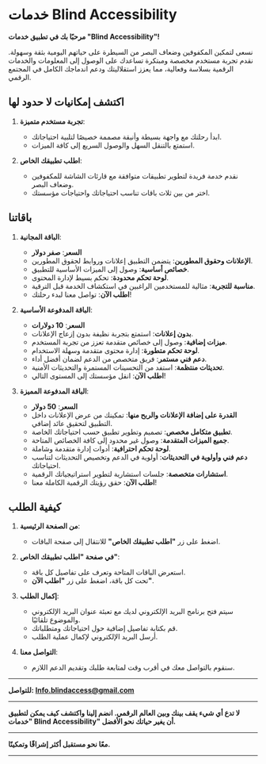 # خدمات Blind Accessibility

**مرحبًا بك في تطبيق خدمات "Blind Accessibility"!**

نسعى لتمكين المكفوفين وضعاف البصر من السيطرة على حياتهم اليومية بثقة وسهولة. نقدم تجربة مستخدم مخصصة ومبتكرة تساعدك على الوصول إلى المعلومات والخدمات الرقمية بسلاسة وفعالية، مما يعزز استقلاليتك ودعم اندماجك الكامل في المجتمع الرقمي.

## اكتشف إمكانيات لا حدود لها

1. **تجربة مستخدم متميزة**:

   - ابدأ رحلتك مع واجهة بسيطة وأنيقة مصممة خصيصًا لتلبية احتياجاتك.
   - استمتع بالتنقل السهل والوصول السريع إلى كافة الميزات.

2. **اطلب تطبيقك الخاص**:

   - نقدم خدمة فريدة لتطوير تطبيقات متوافقة مع قارئات الشاشة للمكفوفين وضعاف البصر.
   - اختر من بين ثلاث باقات تناسب احتياجاتك واحتياجات مؤسستك.

## باقاتنا

1. **الباقة المجانية**:

   - **السعر**: **صفر دولار**
   - **الإعلانات وحقوق المطورين**: يتضمن التطبيق إعلانات وروابط لحقوق المطورين.
   - **خصائص أساسية**: وصول إلى الميزات الأساسية للتطبيق.
   - **لوحة تحكم محدودة**: تحكم بسيط لإدارة المحتوى.
   - **مناسبة للتجربة**: مثالية للمستخدمين الراغبين في استكشاف الخدمة قبل الترقية.
   - **اطلب الآن**: تواصل معنا لبدء رحلتك!

2. **الباقة المدفوعة الأساسية**:

   - **السعر**: **10 دولارات**
   - **بدون إعلانات**: استمتع بتجربة نظيفة بدون إزعاج الإعلانات.
   - **ميزات إضافية**: وصول إلى خصائص متقدمة تعزز من تجربة المستخدم.
   - **لوحة تحكم متطورة**: إدارة محتوى متقدمة وسهلة الاستخدام.
   - **دعم فني مستمر**: فريق متخصص من الدعم لضمان أفضل أداء.
   - **تحديثات منتظمة**: استفد من التحسينات المستمرة والتحديثات الأمنية.
   - **اطلب الآن**: انقل مؤسستك إلى المستوى التالي!

3. **الباقة المدفوعة المميزة**:

   - **السعر**: **50 دولار**
   - **القدرة على إضافة الإعلانات والربح منها**: تمكينك من عرض الإعلانات داخل التطبيق لتحقيق عائد إضافي.
   - **تطبيق متكامل مخصص**: تصميم وتطوير تطبيق حسب احتياجاتك الخاصة.
   - **جميع الميزات المتقدمة**: وصول غير محدود إلى كافة الخصائص المتاحة.
   - **لوحة تحكم احترافية**: أدوات إدارة متقدمة وشاملة.
   - **دعم فني وأولوية في التحديثات**: أولوية في الدعم وتخصيص التحديثات لتناسب احتياجاتك.
   - **استشارات متخصصة**: جلسات استشارية لتطوير استراتيجياتك الرقمية.
   - **اطلب الآن**: حقق رؤيتك الرقمية الكاملة معنا!

## كيفية الطلب

1. **من الصفحة الرئيسية**:

   - اضغط على زر **"اطلب تطبيقك الخاص"** للانتقال إلى صفحة الباقات.

2. **في صفحة "اطلب تطبيقك الخاص"**:

   - استعرض الباقات المتاحة وتعرف على تفاصيل كل باقة.
   - تحت كل باقة، اضغط على زر **"اطلب الآن"**.

3. **إكمال الطلب**:

   - سيتم فتح برنامج البريد الإلكتروني لديك مع تعبئة عنوان البريد الإلكتروني والموضوع تلقائيًا.
   - قم بكتابة تفاصيل إضافية حول احتياجاتك ومتطلباتك.
   - أرسل البريد الإلكتروني لإكمال عملية الطلب.

4. **التواصل معنا**:

   - سنقوم بالتواصل معك في أقرب وقت لمتابعة طلبك وتقديم الدعم اللازم.

---

**للتواصل: Info.blindaccess@gmail.com**

---

**لا تدع أي شيء يقف بينك وبين العالم الرقمي. انضم إلينا واكتشف كيف يمكن لتطبيق "خدمات Blind Accessibility" أن يغير حياتك نحو الأفضل.**

---

**معًا نحو مستقبل أكثر إشراقًا وتمكينًا.**

---